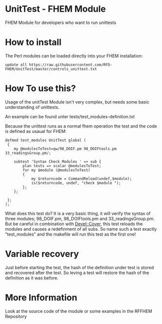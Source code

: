 UnitTest - FHEM Module
======


FHEM Module for developers who want to run unittests



How to install
======
The Perl modules can be loaded directly into your FHEM installation:

```update all https://raw.githubusercontent.com/RFD-FHEM/UnitTest/master/controls_unittest.txt```

How To use this?
=====

Usage of the unitTest Module isn't very complex, but needs some basic understanding of unittests.

An example can be found unter tests/test_modules-definition.txt

Because the unittest runs as a normal fhem operation the test and the code is defined as usaual for FHEM:

```
defmod test_modules UnitTest global (
 {
	my @modulesToTest=qw/98_DOIF.pm 98_DOIFtools.pm 33_readingsGroup.pm/; 
	
 	subtest 'Syntax Check Modules ' => sub {
		plan tests => scalar @modulesToTest;
		for my $module (@modulesToTest)
		{
			my $returncode = CommandReload(undef,$module);
			is($returncode, undef, "check $module ");
		};
	}; 

 };
);
```
What does this test do?
It is a very basic thing, it will verify the syntax of three modules; 98_DOIF.pm, 98_DOIFtools.pm and 33_readingsGroup.pm.
But be careful in combination with [Devel::Cover](https://metacpan.org/pod/Devel::Cover#Redefined-subroutines "Meta::cpan"), this test reloads the modules and causes a redefinment of all subs. So name such a test exactly "test_modules" and the makefile will run this test as the first one!

Variable recovery
=====
Just before starting the test, the hash of the definition under test is stored and recovered after the test.
So leving a test will restore the hash of the definition as it was before.

More Information
=====
Look at the source code of the module or some examples in the RFFHEM Repository
